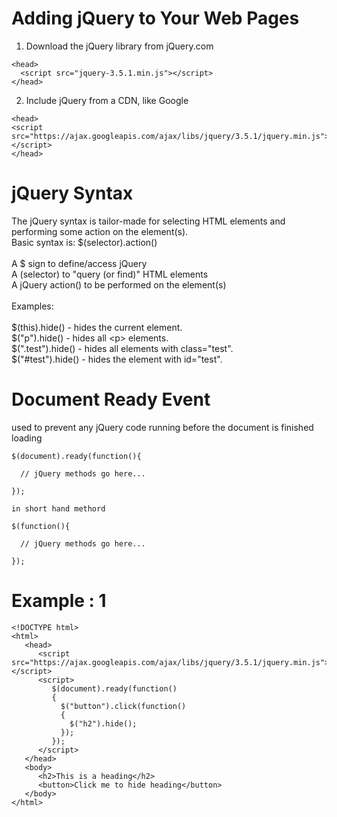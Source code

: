 # Adding jQuery to Your Web Pages
1. Download the jQuery library from jQuery.com
```shell
<head>
  <script src="jquery-3.5.1.min.js"></script>
</head>
```
2. Include jQuery from a CDN, like Google
```shell
<head>
<script src="https://ajax.googleapis.com/ajax/libs/jquery/3.5.1/jquery.min.js"></script>
</head>
```

# jQuery Syntax
The jQuery syntax is tailor-made for selecting HTML elements and performing some action on the element(s).<br/>
Basic syntax is: $(selector).action()<br/>
<br/>
A $ sign to define/access jQuery<br/>
A (selector) to "query (or find)" HTML elements<br/>
A jQuery action() to be performed on the element(s)<br/>
<br/>
Examples:<br/>
<br/>
$(this).hide() - hides the current element.<br/>
$("p").hide() - hides all &lt;p&gt; elements.<br/>
$(".test").hide() - hides all elements with class="test".<br/>
$("#test").hide() - hides the element with id="test".<br/>

# Document Ready Event
used to prevent any jQuery code running before the document is finished loading
```shell
$(document).ready(function(){

  // jQuery methods go here...

});

in short hand methord

$(function(){

  // jQuery methods go here...

});
```

# Example : 1

```shell
<!DOCTYPE html>
<html>
   <head>
      <script src="https://ajax.googleapis.com/ajax/libs/jquery/3.5.1/jquery.min.js"></script>
      <script>
         $(document).ready(function()
         {
           $("button").click(function()
           {
             $("h2").hide();
           });
         });
      </script>
   </head>
   <body>
      <h2>This is a heading</h2>
      <button>Click me to hide heading</button>
   </body>
</html>
```

